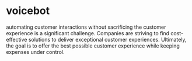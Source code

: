 # voicebot
automating customer interactions without sacrificing the customer experience is a significant challenge. Companies are striving to find cost-effective solutions to deliver exceptional customer experiences. Ultimately, the goal is to offer the best possible customer experience while keeping expenses under control.
